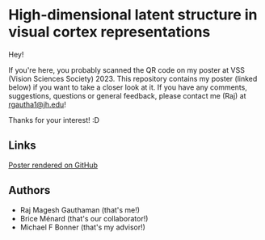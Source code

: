 # High-dimensional latent structure in visual cortex representations

Hey!

If you're here, you probably scanned the QR code on my poster at VSS (Vision Sciences Society) 2023. This repository contains my poster (linked below) if you want to take a closer look at it. If you have any comments, suggestions, questions or general feedback, please contact me (Raj) at rgautha1@jh.edu!

Thanks for your interest! :D

## Links
[Poster rendered on GitHub](https://github.com/raj-magesh/vss-2023/blob/main/poster.pdf)

## Authors

- Raj Magesh Gauthaman (that's me!)
- Brice Ménard (that's our collaborator!)
- Michael F Bonner (that's my advisor!)
